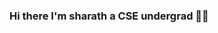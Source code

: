 ### Hi there I'm sharath a CSE undergrad 👨‍💻

<!--
**Sharath-majjigi/Sharath-majjigi** is a ✨ _special_ ✨ repository because its `README.md` (this file) appears on your GitHub profile.

Here are some ideas to get you started:

- 🔭 I’m currently working on 
### - 🌱 I’m currently learning Android app development
### - 👯 I’m looking to collaborate with awesome developers right there to collab and build  cool stuff
- 🤔 I’m looking for help with 
- 💬 Ask me about ...
### - 📫 How to reach me:  📩 email (sharathholmes143@gmail.com)
- 😄 Pronouns: ...
### - ⚡ Fun fact: Swimmer,programmer,and more 😉..
### -->
